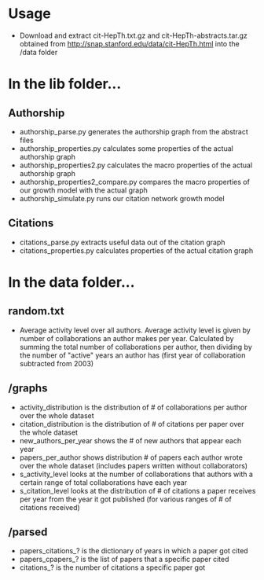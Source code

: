 Usage
=====
* Download and extract cit-HepTh.txt.gz and cit-HepTh-abstracts.tar.gz obtained from http://snap.stanford.edu/data/cit-HepTh.html into the /data folder

In the lib folder...
====================
Authorship
----------
* authorship_parse.py generates the authorship graph from the abstract files
* authorship_properties.py calculates some properties of the actual authorship graph
* authorship_properties2.py calculates the macro properties of the actual authorship graph
* authorship_properties2_compare.py compares the macro properties of our growth model with the actual graph
* authorship_simulate.py runs our citation network growth model

Citations
---------
* citations_parse.py extracts useful data out of the citation graph
* citations_properties.py calculates properties of the actual citation graph

In the data folder...
=====================
random.txt
----------
* Average activity level over all authors. Average activity level is given by number of collaborations an author makes per year. Calculated by summing the total number of collaborations per author, then dividing by the number of "active" years an author has (first year of collaboration subtracted from 2003)

/graphs
-------
* activity_distribution is the distribution of # of collaborations per author over the whole dataset
* citation_distribution is the distribution of # of citations per paper over the whole dataset
* new_authors_per_year shows the # of new authors that appear each year
* papers_per_author shows distribution # of papers each author wrote over the whole dataset (includes papers written without collaborators)
* s_activity_level looks at the number of collaborations that authors with a certain range of total collaborations have each year
* s_citation_level looks at the distribution of # of citations a paper receives per year from the year it got published (for various ranges of # of citations received)

/parsed
-------
* papers_citations_? is the dictionary of years in which a paper got cited
* papers_cpapers_? is the list of papers that a specific paper cited
* citations_? is the number of citations a specific paper got